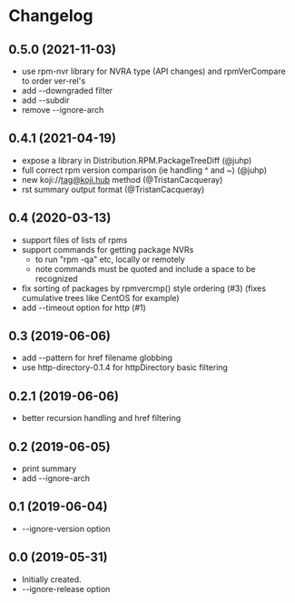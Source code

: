 # Changelog

## 0.5.0 (2021-11-03)
- use rpm-nvr library for NVRA type (API changes) and rpmVerCompare
  to order ver-rel's
- add --downgraded filter
- add --subdir
- remove --ignore-arch

## 0.4.1 (2021-04-19)
- expose a library in Distribution.RPM.PackageTreeDiff (@juhp)
- full correct rpm version comparison (ie handling ^ and ~) (@juhp)
- new koji://tag@koji.hub method (@TristanCacqueray)
- rst summary output format  (@TristanCacqueray)

## 0.4 (2020-03-13)
- support files of lists of rpms
- support commands for getting package NVRs
  - to run "rpm -qa" etc, locally or remotely
  - note commands must be quoted and include a space to be recognized
- fix sorting of packages by rpmvercmp() style ordering (#3)
  (fixes cumulative trees like CentOS for example)
- add --timeout option for http (#1)

## 0.3 (2019-06-06)
- add --pattern for href filename globbing
- use http-directory-0.1.4 for httpDirectory basic filtering

## 0.2.1 (2019-06-06)
- better recursion handling and href filtering

## 0.2 (2019-06-05)
- print summary
- add --ignore-arch

## 0.1 (2019-06-04)
- --ignore-version option

## 0.0 (2019-05-31)
- Initially created.
- --ignore-release option
